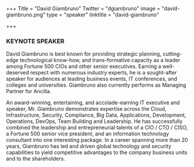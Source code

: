 +++
Title = "David Giambruno"
Twitter = "dgiambruno"
image = "david-giambruno.png"
type = "speaker"
linktitle = "david-giambruno"

+++

### <strong>KEYNOTE SPEAKER</strong>

David Giambruno is best known for providing strategic planning, cutting-edge technological know-how, and trans-formative capacity as a leader among Fortune 500 CIOs and other senior executives. Earning a well-deserved respect with numerous industry experts, he is a sought-after speaker for audiences at leading business events, IT conferences,
and colleges and universities. Giambruno also currently performs as Managing Partner for Ancilla.

An award-winning, entertaining, and accolade-earning IT executive and speaker, Mr. Giambruno demonstrates expertise across the Cloud, Infrastructure, Security, Compliance, Big Data, Applications, Development, Operations, DevOps, Team Building and Leadership. He has successfully combined the leadership and entrepreneurial talents of a CIO / CTO / CISO, a Fortune 500 senior vice president, and an information technology consultant into one interesting package. In a career spanning more than 20 years, Giambruno has led and driven global technology and security capabilities to yield competitive advantages to the company business units and to the shareholders.